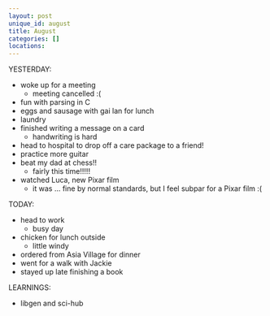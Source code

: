 ```yaml
---
layout: post
unique_id: august
title: August
categories: []
locations: 
---
```


YESTERDAY:
* woke up for a meeting
  * meeting cancelled :(
* fun with parsing in C
* eggs and sausage with gai lan for lunch
* laundry
* finished writing a message on a card
  * handwriting is hard
* head to hospital to drop off a care package to a friend!
* practice more guitar
* beat my dad at chess!!
  * fairly this time!!!!!
* watched Luca, new Pixar film
  * it was ... fine by normal standards, but I feel subpar for a Pixar film :(

TODAY:
* head to work
  * busy day
* chicken for lunch outside
  * little windy
* ordered from Asia Village for dinner
* went for a walk with Jackie
* stayed up late finishing a book

LEARNINGS:
* libgen and sci-hub
